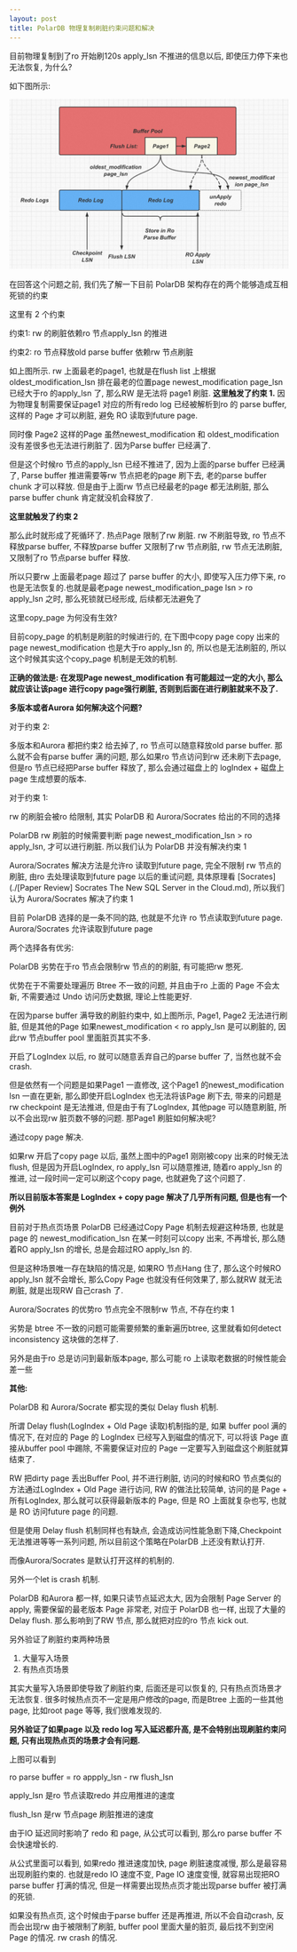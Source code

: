 ```yaml
---
layout: post
title: PolarDB 物理复制刷脏约束问题和解决
---
```


目前物理复制到了ro 开始刷120s apply_lsn 不推进的信息以后, 即使压力停下来也无法恢复, 为什么?

如下图所示:

![image-20230410025547807](https://raw.githubusercontent.com/baotiao/bb/main/uPic/image-20230410025547807.png)



在回答这个问题之前, 我们先了解一下目前 PolarDB 架构存在的两个能够造成互相死锁的约束

这里有 2 个约束

约束1: rw 的刷脏依赖ro 节点apply_lsn 的推进

约束2: ro 节点释放old parse buffer 依赖rw 节点刷脏



如上图所示. rw 上面最老的page1, 也就是在flush list 上根据 oldest_modification_lsn 排在最老的位置page newest_modification page_lsn 已经大于ro 的apply_lsn 了, 那么RW 是无法将 page1 刷脏. **这里触发了约束 1.** 因为物理复制需要保证page1 对应的所有redo log 已经被解析到ro 的 parse buffer, 这样的 Page 才可以刷脏, 避免 RO 读取到future page.



同时像 Page2 这样的Page 虽然newest_modification 和 oldest_modification 没有差很多也无法进行刷脏了. 因为Parse buffer 已经满了.

 

但是这个时候ro 节点的apply_lsn 已经不推进了, 因为上面的parse buffer 已经满了, Parse buffer 推进需要等rw 节点把老的page 刷下去, 老的parse buffer chunk 才可以释放. 但是由于上面rw 节点已经最老的page 都无法刷脏, 那么parse buffer chunk 肯定就没机会释放了.

**这里就触发了约束 2**

那么此时就形成了死循环了. 热点Page 限制了rw 刷脏. rw 不刷脏导致, ro 节点不释放parse buffer, 不释放parse buffer 又限制了rw 节点刷脏, rw 节点无法刷脏, 又限制了ro 节点parse buffer 释放.



所以只要rw 上面最老page 超过了 parse buffer 的大小, 即使写入压力停下来, ro 也是无法恢复的.也就是最老page newest_modification_page lsn > ro apply_lsn 之时, 那么死锁就已经形成, 后续都无法避免了



这里copy_page 为何没有生效?

目前copy_page 的机制是刷脏的时候进行的, 在下图中copy page copy 出来的page newest_modification 也是大于ro apply_lsn 的, 所以也是无法刷脏的, 所以这个时候其实这个copy_page 机制是无效的机制.

**正确的做法是: 在发现Page newest_modification 有可能超过一定的大小, 那么就应该让该page 进行copy page强行刷脏, 否则到后面在进行刷脏就来不及了.**





**多版本或者Aurora 如何解决这个问题?**

对于约束 2:

多版本和Aurora 都把约束2 给去掉了, ro 节点可以随意释放old parse buffer. 那么就不会有parse buffer 满的问题, 那么如果ro 节点访问到rw 还未刷下去page, 但是ro 节点已经把Parse buffer 释放了, 那么会通过磁盘上的 logIndex + 磁盘上page 生成想要的版本.



对于约束 1:

rw 的刷脏会被ro 给限制, 其实 PolarDB 和 Aurora/Socrates 给出的不同的选择

PolarDB rw 刷脏的时候需要判断 page newest_modification_lsn > ro apply_lsn, 才可以进行刷脏. 所以我们认为 PolarDB 并没有解决约束 1

Aurora/Socrates 解决方法是允许ro 读取到future page, 完全不限制 rw 节点的刷脏, 由ro 去处理读取到future page 以后的重试问题, 具体原理看 [Socrates](./[Paper Review] Socrates The New SQL Server in the Cloud.md), 所以我们认为 Aurora/Socrates 解决了约束 1



目前 PolarDB 选择的是一条不同的路, 也就是不允许 ro 节点读取到future page. Aurora/Socrates 允许读取到future page

两个选择各有优劣:

PolarDB 劣势在于ro 节点会限制rw 节点的的刷脏, 有可能把rw 憋死.

优势在于不需要处理遍历 Btree 不一致的问题, 并且由于ro 上面的 Page 不会太新, 不需要通过 Undo 访问历史数据, 理论上性能更好.



在因为parse buffer 满导致的刷脏约束中, 如上图所示, Page1, Page2 无法进行刷脏, 但是其他的Page 如果newest_modification < ro apply_lsn 是可以刷脏的, 因此rw 节点buffer pool 里面脏页其实不多.

开启了LogIndex 以后, ro 就可以随意丢弃自己的parse buffer 了, 当然也就不会crash.

但是依然有一个问题是如果Page1 一直修改, 这个Page1 的newest_modification lsn 一直在更新, 那么即使开启LogIndex 也无法将该Page 刷下去, 带来的问题是rw checkpoint 是无法推进,  但是由于有了LogIndex, 其他page 可以随意刷脏, 所以不会出现rw 脏页数不够的问题. 那Page1 刷脏如何解决呢?

通过copy page 解决.

如果rw 开启了copy page 以后, 虽然上图中的Page1 刚刚被copy 出来的时候无法flush, 但是因为开启LogIndex, ro apply_lsn 可以随意推进, 随着ro apply_lsn 的推进, 过一段时间一定可以刷这个copy page, 也就避免了这个问题了.

**所以目前版本答案是 LogIndex + copy page 解决了几乎所有问题, 但是也有一个例外**

目前对于热点页场景 PolarDB 已经通过Copy Page 机制去规避这种场景, 也就是page 的 newest_modification_lsn 在某一时刻可以copy 出来, 不再增长, 那么随着RO apply_lsn 的增长, 总是会超过RO apply_lsn 的.

但是这种场景唯一存在缺陷的情况是, 如果RO 节点Hang 住了, 那么这个时候RO apply_lsn 就不会增长, 那么Copy Page 也就没有任何效果了, 那么就RW 就无法刷脏, 就是出现RW 自己crash 了.





Aurora/Socrates 的优势ro 节点完全不限制rw 节点, 不存在约束 1

劣势是 btree 不一致的问题可能需要频繁的重新遍历btree, 这里就看如何detect inconsistency 这块做的怎样了.

另外是由于ro 总是访问到最新版本page, 那么可能 ro 上读取老数据的时候性能会差一些



**其他:**

PolarDB 和 Aurora/Socrate 都实现的类似 Delay flush 机制.

所谓 Delay flush(LogIndex + Old Page 读取)机制指的是, 如果 buffer pool 满的情况下, 在对应的 Page 的 LogIndex 已经写入到磁盘的情况下, 可以将该 Page 直接从buffer pool 中踢除,  不需要保证对应的 Page 一定要写入到磁盘这个刷脏就算结束了.

RW 把dirty page 丢出Buffer Pool, 并不进行刷脏, 访问的时候和RO 节点类似的方法通过LogIndex + Old Page 进行访问, RW 的做法比较简单, 访问的是 Page + 所有LogIndex, 那么就可以获得最新版本的 Page, 但是 RO 上面就复杂也写, 也就是 RO 访问future page 的问题.

但是使用 Delay flush 机制同样也有缺点, 会造成访问性能急剧下降,Checkpoint 无法推进等等一系列问题, 所以目前这个策略在PolarDB 上还没有默认打开.

而像Aurora/Socrates 是默认打开这样的机制的.



另外一个let is crash 机制.

PolarDB 和Aurora 都一样, 如果只读节点延迟太大, 因为会限制 Page Server 的apply, 需要保留的最老版本 Page 非常老, 对应于 PolarDB 也一样, 出现了大量的 Delay flush. 那么影响到了RW 节点, 那么就把对应的ro 节点 kick out.







另外验证了刷脏约束两种场景

1. 大量写入场景
2. 有热点页场景

其实大量写入场景即使导致了刷脏约束, 后面还是可以恢复的, 只有热点页场景才无法恢复. 很多时候热点页不一定是用户修改的page, 而是Btree 上面的一些其他page, 比如root page 等等, 我们很难发现的.



**另外验证了如果page 以及 redo log 写入延迟都升高, 是不会特别出现刷脏约束问题, 只有出现热点页的场景才会有问题.**

上图可以看到

ro parse buffer = ro appply_lsn - rw flush_lsn

apply_lsn 是ro 节点读取redo 并应用推进的速度

flush_lsn 是rw 节点page 刷脏推进的速度

由于IO 延迟同时影响了 redo 和 page, 从公式可以看到, 那么ro parse buffer 不会快速增长的.

从公式里面可以看到, 如果redo 推进速度加快, page 刷脏速度减慢, 那么是最容易出现刷脏约束的. 也就是redo IO 速度不变, Page IO 速度变慢, 就容易出现把RO parse buffer 打满的情况, 但是一样需要出现热点页才能出现parse buffer 被打满的死锁.

如果没有热点页, 这个时候由于parse buffer 还是再推进, 所以不会自动crash, 反而会出现rw 由于被限制了刷脏, buffer pool 里面大量的脏页, 最后找不到空闲Page 的情况. rw crash 的情况.
